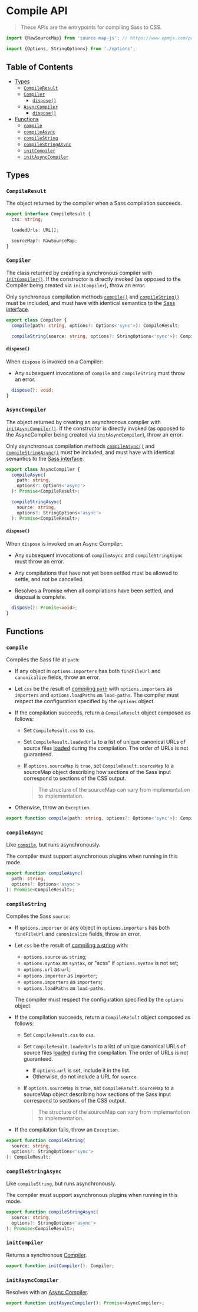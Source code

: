 # Compile API

> These APIs are the entrypoints for compiling Sass to CSS.

```ts
import {RawSourceMap} from 'source-map-js'; // https://www.npmjs.com/package/source-map-js

import {Options, StringOptions} from './options';
```

## Table of Contents

* [Types](#types)
  * [`CompileResult`](#compileresult)
  * [`Compiler`](#compiler)
    * [`dispose()`](#dispose)
  * [`AsyncCompiler`](#asynccompiler)
    * [`dispose()`](#dispose-1)
* [Functions](#functions)
  * [`compile`](#compile)
  * [`compileAsync`](#compileasync)
  * [`compileString`](#compilestring)
  * [`compileStringAsync`](#compilestringasync)
  * [`initCompiler`](#initcompiler)
  * [`initAsyncCompiler`](#initasynccompiler)

## Types

### `CompileResult`

The object returned by the compiler when a Sass compilation succeeds.

```ts
export interface CompileResult {
  css: string;

  loadedUrls: URL[];

  sourceMap?: RawSourceMap;
}
```

### `Compiler`

The class returned by creating a synchronous compiler with [`initCompiler()`].
If the constructor is directly invoked (as opposed to the Compiler being created
via `initCompiler`), throw an error.

Only synchronous compilation methods [`compile()`] and [`compileString()`] must
be included, and must have with identical semantics to the [Sass interface].

[`initCompiler()`]: #initcompiler
[`compile()`]: #compile
[`compilestring()`]: #compilestring
[Sass interface]: ./index.d.ts.md

```ts
export class Compiler {
  compile(path: string, options?: Options<'sync'>): CompileResult;

  compileString(source: string, options?: StringOptions<'sync'>): CompileResult;
```

#### `dispose()`

When `dispose` is invoked on a Compiler:

* Any subsequent invocations of `compile` and `compileString` must throw an
  error.

```ts
  dispose(): void;
}
```

### `AsyncCompiler`

The object returned by creating an asynchronous compiler with
[`initAsyncCompiler()`]. If the constructor is directly invoked (as opposed to
the AsyncCompiler being created via `initAsyncCompiler`), throw an error.

Only asynchronous compilation methods [`compileAsync()`] and
[`compileStringAsync()`] must be included, and must have with identical
semantics to the [Sass interface].

[`initAsyncCompiler()`]: #initasynccompiler
[`compileasync()`]: #compileasync
[`compilestringasync()`]: #compilestringasync

```ts
export class AsyncCompiler {
  compileAsync(
    path: string,
    options?: Options<'async'>
  ): Promise<CompileResult>;

  compileStringAsync(
    source: string,
    options?: StringOptions<'async'>
  ): Promise<CompileResult>;
```

#### `dispose()`

When `dispose` is invoked on an Async Compiler:

* Any subsequent invocations of `compileAsync` and `compileStringAsync` must
  throw an error.

* Any compilations that have not yet been settled must be allowed to settle, and
  not be cancelled.

* Resolves a Promise when all compilations have been settled, and disposal is
  complete.

```ts
  dispose(): Promise<void>;
}
```

## Functions

### `compile`

Compiles the Sass file at `path`:

* If any object in `options.importers` has both `findFileUrl` and `canonicalize`
  fields, throw an error.

* Let `css` be the result of [compiling `path`] with `options.importers` as
  `importers` and `options.loadPaths` as `load-paths`. The compiler must respect
  the configuration specified by the `options` object.

  [compiling `path`]: ../spec.md#compiling-a-path

* If the compilation succeeds, return a `CompileResult` object composed as
  follows:

  * Set `CompileResult.css` to `css`.

  * Set `CompileResult.loadedUrls` to a list of unique canonical URLs of source
    files [loaded] during the compilation. The order of URLs is not guaranteed.

    [loaded]: ../modules.md#loading-a-source-file

  * If `options.sourceMap` is `true`, set `CompileResult.sourceMap` to a
    sourceMap object describing how sections of the Sass input correspond to
    sections of the CSS output.

    > The structure of the sourceMap can vary from implementation to
    > implementation.

* Otherwise, throw an `Exception`.

```ts
export function compile(path: string, options?: Options<'sync'>): CompileResult;
```

### `compileAsync`

Like [`compile`], but runs asynchronously.

[`compile`]: #compile

The compiler must support asynchronous plugins when running in this mode.

```ts
export function compileAsync(
  path: string,
  options?: Options<'async'>
): Promise<CompileResult>;
```

### `compileString`

Compiles the Sass `source`:

* If `options.importer` or any object in `options.importers` has both
  `findFileUrl` and `canonicalize` fields, throw an error.

* Let `css` be the result of [compiling a string] with:

  * `options.source` as `string`;
  * `options.syntax` as `syntax`, or "scss" if `options.syntax` is not set;
  * `options.url` as `url`;
  * `options.importer` as `importer`;
  * `options.importers` as `importers`;
  * `options.loadPaths` as `load-paths`.

  The compiler must respect the configuration specified by the `options` object.

  [compiling a string]: ../spec.md#compiling-a-string

* If the compilation succeeds, return a `CompileResult` object composed as
  follows:

  * Set `CompileResult.css` to `css`.

  * Set `CompileResult.loadedUrls` to a list of unique canonical URLs of source
    files [loaded] during the compilation. The order of URLs is not guaranteed.

    * If `options.url` is set, include it in the list.
    * Otherwise, do not include a URL for `source`.

  * If `options.sourceMap` is `true`, set `CompileResult.sourceMap` to a
    sourceMap object describing how sections of the Sass input correspond to
    sections of the CSS output.

    > The structure of the sourceMap can vary from implementation to
    > implementation.

* If the compilation fails, throw an `Exception`.

```ts
export function compileString(
  source: string,
  options?: StringOptions<'sync'>
): CompileResult;
```

### `compileStringAsync`

Like `compileString`, but runs asynchronously.

The compiler must support asynchronous plugins when running in this mode.

```ts
export function compileStringAsync(
  source: string,
  options?: StringOptions<'async'>
): Promise<CompileResult>;
```

### `initCompiler`

Returns a synchronous [Compiler].

[Compiler]: #compiler

```ts
export function initCompiler(): Compiler;
```

### `initAsyncCompiler`

Resolves with an [Async Compiler].

[Async Compiler]: #asynccompiler

```ts
export function initAsyncCompiler(): Promise<AsyncCompiler>;
```
